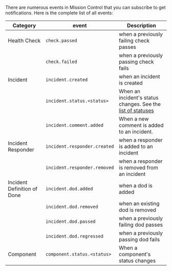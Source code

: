 There are numerous events in Mission Control that you can subscribe to get notifications. Here is the complete list of all events:

| Category                    | event                        | Description                                                                                |
| --------------------------- | ---------------------------- | ------------------------------------------------------------------------------------------ |
| Health Check                | `check.passed`               | when a previously failing check passes                                                     |
|                             | `check.failed`               | when a previously passing check fails                                                      |
| Incident                    | `incident.created`           | when an incident is created                                                                |
|                             | `incident.status.<status>`   | When an incident's status changes. See the [list of statuses](./incident/overview/#status) |
|                             | `incident.comment.added`     | When a new comment is added to an incident.                                                |
| Incident Responder          | `incident.responder.created` | when a responder is added to an incident                                                   |
|                             | `incident.responder.removed` | when a responder is removed from an incident                                               |
| Incident Definition of Done | `incident.dod.added`         | when a dod is added                                                                        |
|                             | `incident.dod.removed`       | when an existing dod is removed                                                            |
|                             | `incident.dod.passed`        | when a previously failing dod passes                                                       |
|                             | `incident.dod.regressed`     | when a previously passing dod fails                                                        |
| Component                   | `component.status.<status>`  | When a component's status changes                                                          |

